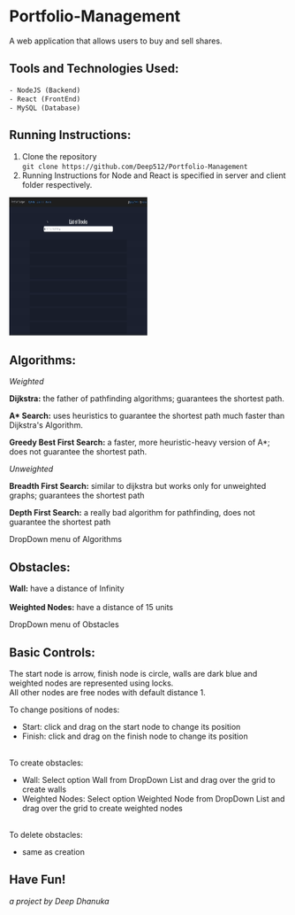 # Portfolio-Management
A web application that allows users to buy and sell shares.<br />

## Tools and Technologies Used:
```
- NodeJS (Backend)
- React (FrontEnd)
- MySQL (Database)
```

## Running Instructions:
1. Clone the repository<br />
`git clone https://github.com/Deep512/Portfolio-Management`<br />
2. Running Instructions for Node and React is specified in server and client folder respectively.<br />


<!-- ![Algorithm Working](/demo/infiniteScroll.gif)<br /> -->
<img src="/demo/infiniteScroll.gif" width="250" height="250"/>

## Algorithms:
*Weighted*<br />

**Dijkstra:** the father of pathfinding algorithms; guarantees the shortest path.<br />

**A\* Search:** uses heuristics to guarantee the shortest path much faster than Dijkstra's Algorithm.<br />

**Greedy Best First Search:** a faster, more heuristic-heavy version of A*; does not guarantee the shortest path.<br />

*Unweighted*<br />

**Breadth First Search:** similar to dijkstra but works only for unweighted graphs; guarantees the shortest path<br />

**Depth First Search:** a really bad algorithm for pathfinding, does not guarantee the shortest path<br />

DropDown menu of Algorithms<br />
<!-- ![Algorithms](/public/algo.png) -->

## Obstacles:
**Wall:** have a distance of Infinity<br /><br />
**Weighted Nodes:** have a distance of 15 units<br />

DropDown menu of Obstacles<br />
<!-- ![Obstacles](/public/obstacles.png) -->

## Basic Controls:
The start node is arrow, finish node is circle, walls are dark blue and weighted nodes are represented using locks.<br />
All other nodes are free nodes with default distance 1.<br />

To change positions of nodes:<br />
  - Start: click and drag on the start node to change its position<br />
  - Finish: click and drag on the finish node to change its position<br /><br />

To create obstacles:<br />
 - Wall: Select option Wall from DropDown List and drag over the grid to create walls<br />
 - Weighted Nodes: Select option Weighted Node from DropDown List and drag over the grid to create weighted nodes<br /><br />

To delete obstacles:<br />
  - same as creation<br />

## Have Fun!
*a project by Deep Dhanuka*
